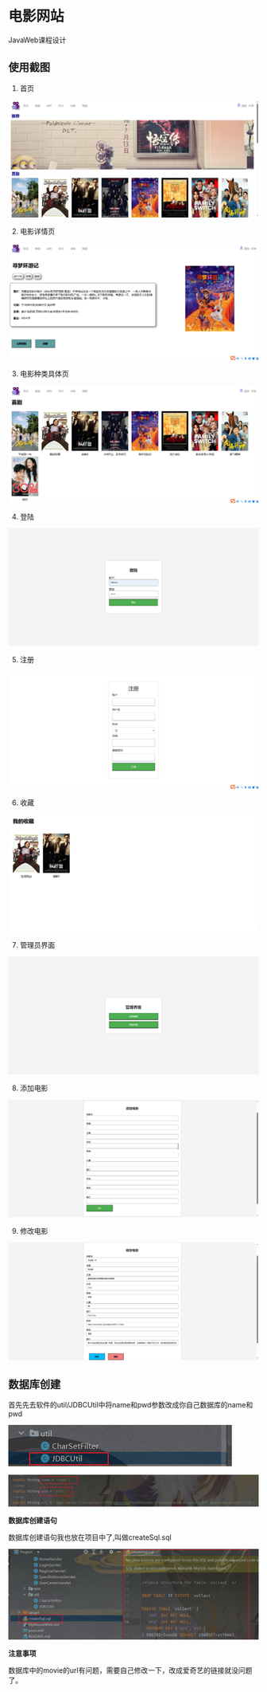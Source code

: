 # 电影网站
JavaWeb课程设计
## 使用截图
1. 首页  

![首页](https://github.com/leiteorz/MovieWeb/blob/master/img/home.png)

2. 电影详情页

![电影详情页](https://github.com/leiteorz/MovieWeb/blob/master/img/detail.png)

3. 电影种类具体页

![喜剧电影](https://github.com/leiteorz/MovieWeb/blob/master/img/funny.png)

4. 登陆

![登陆](https://github.com/leiteorz/MovieWeb/blob/master/img/login.png)

5. 注册

![注册](https://github.com/leiteorz/MovieWeb/blob/master/img/register.png)

6. 收藏

![收藏](https://github.com/leiteorz/MovieWeb/blob/master/img/collect.png)

7. 管理员界面
   
![管理员](https://github.com/leiteorz/MovieWeb/blob/master/img/admin_user.png)

8. 添加电影

![添加电影](https://github.com/leiteorz/MovieWeb/blob/master/img/add_movie.png)

9. 修改电影

![修改电影](https://github.com/leiteorz/MovieWeb/blob/master/img/edit_movie.png)

## 数据库创建

首先先去软件的util/JDBCUtil中将name和pwd参数改成你自己数据库的name和pwd

![目录](https://github.com/leiteorz/MovieWeb/blob/master/img/dir.png)

![需要修改的](https://github.com/leiteorz/MovieWeb/blob/master/img/mysql.png)

**数据库创建语句**

数据库创建语句我也放在项目中了,叫做createSql.sql

![数据库创建语句](https://github.com/leiteorz/MovieWeb/blob/master/img/createDB.png)

**注意事项**

数据库中的movie的url有问题，需要自己修改一下，改成爱奇艺的链接就没问题了。
